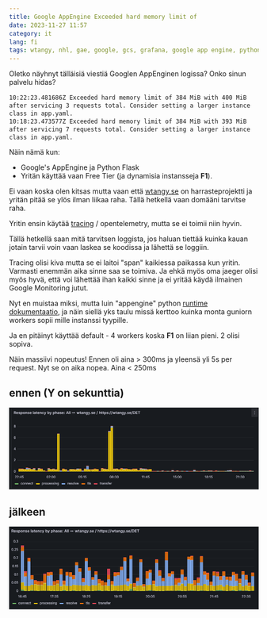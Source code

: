 ```yaml
---
title: Google AppEngine Exceeded hard memory limit of
date: 2023-11-27 11:57
category: it
lang: fi
tags: wtangy, nhl, gae, google, gcs, grafana, google app engine, python, gunicorn, wasthereannhlgamelastnight
---
```


Oletko näyhnyt tälläisiä viestiä Googlen AppEnginen logissa? Onko sinun palvelu hidas?

```
10:22:23.481686Z Exceeded hard memory limit of 384 MiB with 400 MiB after servicing 3 requests total. Consider setting a larger instance class in app.yaml.
10:18:23.473577Z Exceeded hard memory limit of 384 MiB with 393 MiB after servicing 7 requests total. Consider setting a larger instance class in app.yaml.
```

Näin nämä kun:

- Google's AppEngine ja Python Flask
- Yritän käyttää vaan Free Tier (ja dynamisia instansseja **F1**).

Ei vaan koska olen kitsas mutta vaan että [wtangy.se](https://wtangy.se/) on harrasteprojektti ja yritän pitää se ylös ilman liikaa raha. Tällä hetkellä vaan domääni tarvitse raha.

Yritin ensin käytää [tracing](https://cloud.google.com/trace/docs/setup/python-ot) / opentelemetry, mutta se ei toimii niin hyvin.

Tällä hetkellä saan mitä tarvitsen loggista, jos haluan tiettää kuinka kauan jotain tarvii voin vaan laskea se koodissa ja lähettä se loggiin.

Tracing olisi kiva mutta se ei laitoi "span" kaikiessa paikassa kun yritin. Varmasti enemmän aika sinne saa se toimiva. Ja ehkä myös oma jaeger olisi myös hyvä, että voi lähettää ihan kaikki sinne ja ei yritää käydä ilmainen Google Monitoring jutut.

Nyt en muistaa miksi, mutta luin "appengine" python [runtime dokumentaatio](https://cloud.google.com/appengine/docs/standard/python3/runtime#entrypoint_best_practices), ja näin siellä yks taulu missä kerttoo kuinka monta guniorn workers sopii mille instanssi tyypille.

Ja en pitäinyt käyttää default - 4 workers koska **F1** on liian pieni. 2 olisi sopiva.

Näin massiivi nopeutus! Ennen oli aina > 300ms ja yleensä yli 5s per request. Nyt se on aika nopea. Aina < 250ms

## ennen (Y on sekunttia)

[![before](images/wtangy_before.png "before_latency")](images/wtangy_before.png)

## jälkeen

[![after](images/wtangy_after.png "after_latency")](images/wtangy_after.png)

